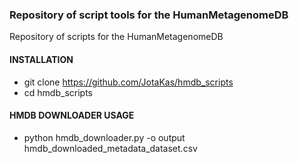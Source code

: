 ### Repository of script tools for the HumanMetagenomeDB

Repository of scripts for the HumanMetagenomeDB

#### INSTALLATION

- git clone https://github.com/JotaKas/hmdb_scripts
- cd hmdb_scripts

#### HMDB DOWNLOADER USAGE

- python hmdb_downloader.py -o output hmdb_downloaded_metadata_dataset.csv
